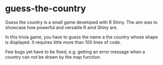 # guess-the-country

Guess the country is a small game developed with R Shiny. The aim was to showcase how powerful and versatile R amd Shiny are. 

In this trivia game, you have to guess the name a the country whose shape is displayed. It requires little more than 100 lines of code.

Few bugs yet have to be fixed, e.g. getting an error message when a country can not be drawn by the map function.

